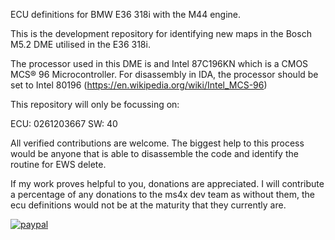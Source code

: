 ECU definitions for BMW E36 318i with the M44 engine.

This is the development repository for identifying new maps in the Bosch M5.2 DME utilised in the E36 318i.

The processor used in this DME is and Intel 87C196KN which is a CMOS MCS® 96 Microcontroller.
For disassembly in IDA, the processor should be set to Intel 80196 (https://en.wikipedia.org/wiki/Intel_MCS-96)

This repository will only be focussing on:

ECU: 0261203667
SW: 40


All verified contributions are welcome. The biggest help to this process would be anyone that is able to disassemble the code and identify the routine for EWS delete.

If my work proves helpful to you, donations are appreciated. I will contribute a percentage of any donations to the ms4x dev team as without them, the ecu definitions would not be at the maturity that they currently are. 

[![paypal](https://www.paypalobjects.com/en_US/i/btn/btn_donateCC_LG.gif)](https://www.paypal.com/donate?hosted_button_id=TFWBHH4WEEHAU)
